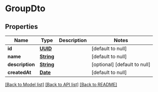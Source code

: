 # GroupDto
## Properties

Name | Type | Description | Notes
------------ | ------------- | ------------- | -------------
**id** | [**UUID**](UUID) |  | [default to null]
**name** | [**String**](string) |  | [default to null]
**description** | [**String**](string) |  | [optional] [default to null]
**createdAt** | [**Date**](DateTime) |  | [default to null]

[[Back to Model list]](../README#documentation-for-models) [[Back to API list]](../README#documentation-for-api-endpoints) [[Back to README]](../README)

